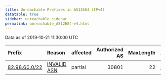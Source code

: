 ```yaml
---
title: Unreachable Prefixes in AS12684 (IPv4)
datatable: true
sidebar: unreachable_sidebar
permalink: unreachable_AS12684-v4.html
---
```


Data as of 2019-10-21 11:30:00 UTC


<div class="datatable-begin"></div>

| Prefix                                               | Reason                                                                                               | affected   |   Authorized AS |   MaxLength | Anchor                                         |   unreachable /24s |
|:-----------------------------------------------------|:-----------------------------------------------------------------------------------------------------|:-----------|----------------:|------------:|:-----------------------------------------------|-------------------:|
| [82.98.60.0/22](https://stat.ripe.net/82.98.60.0/22) | [INVALID ASN](https://rpki-validator.ripe.net/announcement-preview?asn=AS12684&prefix=82.98.60.0/22) | partial    |           30801 |          22 | [RIPE](unreachable_RIPE_NCC_RPKI_Root-v4.html) |                  4 |

<div class="datatable-end"></div>